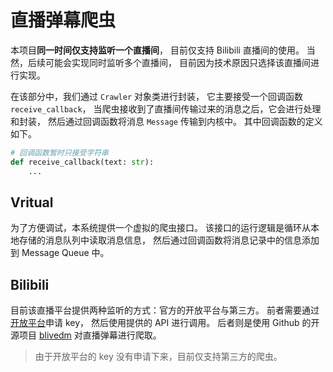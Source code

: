 # 直播弹幕爬虫

本项目**同一时间仅支持监听一个直播间**，
目前仅支持 Bilibili 直播间的使用。
当然，后续可能会实现同时监听多个直播间，
目前因为技术原因只选择该直播间进行实现。

在该部分中，我们通过 `Crawler` 对象类进行封装，
它主要接受一个回调函数 `receive_callback`，
当爬虫接收到了直播间传输过来的消息之后，它会进行处理和封装，
然后通过回调函数将消息 `Message` 传输到内核中。
其中回调函数的定义如下。

```python
# 回调函数暂时只接受字符串
def receive_callback(text: str):
    ...
```

## Vritual

为了方便调试，本系统提供一个虚拟的爬虫接口。
该接口的运行逻辑是循环从本地存储的消息队列中读取消息信息，
然后通过回调函数将消息记录中的信息添加到 Message Queue 中。

## Bilibili

目前该直播平台提供两种监听的方式：官方的开放平台与第三方。
前者需要通过[开放平台](https://openhome.bilibili.com/)申请 key，
然后使用提供的 API 进行调用。
后者则是使用 Github 的开源项目 [blivedm](https://github.com/xfgryujk/blivedm)
对直播弹幕进行爬取。

> 由于开放平台的 key 没有申请下来，目前仅支持第三方的爬虫。
